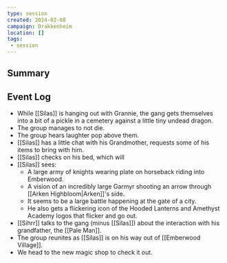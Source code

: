 ```yaml
---
type: session
created: 2024-02-08
campaign: Drakkenheim
location: []
tags:
 - session
---
```



## Summary

## Event Log

- While [[Silas]] is hanging out with Grannie, the gang gets themselves into a bit of a pickle in a cemetery against a little tiny undead dragon.
- The group manages to not die.
- The group hears laughter pop above them.
- [[Silas]] has a little chat with his Grandmother, requests some of his items to bring with him.
- [[Silas]] checks on his bed, which will 
- [[Silas]] sees:
	- A large army of knights wearing plate on horseback riding into Emberwood.
	- A vision of an incredibly large Garmyr shooting an arrow through [[Arken Highbloom|Arken]]'s side.
	- It seems to be a large battle happening at the gate of a city.
	- He also gets a flickering icon of the Hooded Lanterns and Amethyst Academy logos that flicker and go out.
- [[Sihrr]] talks to the gang (minus [[Silas]]) about the interaction with his grandfather, the [[Pale Man]].
- The group reunites as [[Silas]] is on his way out of [[Emberwood Village]].
- We head to the new magic shop to check it out. 

